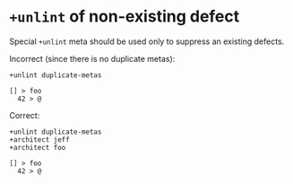 # `+unlint` of non-existing defect

Special `+unlint` meta should be used only to suppress an existing defects.

Incorrect (since there is no duplicate metas):

```eo
+unlint duplicate-metas

[] > foo
  42 > @
```

Correct:

```eo
+unlint duplicate-metas
+architect jeff
+architect foo

[] > foo
  42 > @
```
